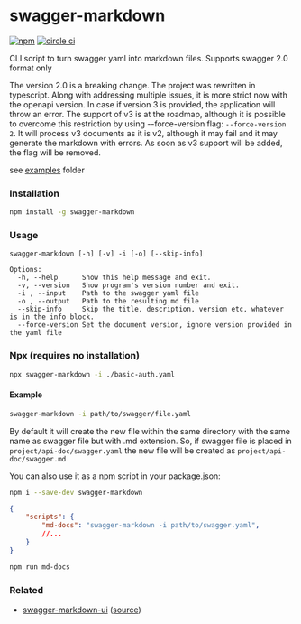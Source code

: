 # swagger-markdown

[![npm][npm-image]][npm-url] [![circle ci][circleci-image]][circleci-url]

CLI script to turn swagger yaml into markdown files.
Supports swagger 2.0 format only

The version 2.0 is a breaking change. The project was rewritten in typescript.
Along with addressing multiple issues, it is more strict now with the openapi version. 
In case if version 3 is provided, the application will throw an error.
The support of v3 is at the roadmap, although it is possible to overcome this restriction by using --force-version flag: `--force-version 2`. It will process v3 documents as it is v2, although it may fail and it may generate the markdown with errors.
As soon as v3 support will be added, the flag will be removed.

see [examples](https://github.com/syroegkin/swagger-markdown/tree/master/examples) folder

### Installation

```bash
npm install -g swagger-markdown
```

### Usage

```
swagger-markdown [-h] [-v] -i [-o] [--skip-info]

Options:
  -h, --help      Show this help message and exit.
  -v, --version   Show program's version number and exit.
  -i , --input    Path to the swagger yaml file
  -o , --output   Path to the resulting md file
  --skip-info     Skip the title, description, version etc, whatever is in the info block.
  --force-version Set the document version, ignore version provided in the yaml file

```

### Npx (requires no installation)

```bash
npx swagger-markdown -i ./basic-auth.yaml
```

#### Example

```bash
swagger-markdown -i path/to/swagger/file.yaml
```

By default it will create the new file within the same directory with the same name as swagger file but with .md extension.
So, if swagger file is placed in `project/api-doc/swagger.yaml` the new file will be created as `project/api-doc/swagger.md`

You can also use it as a npm script in your package.json:

```bash
npm i --save-dev swagger-markdown
```

```json
{
    "scripts": {
        "md-docs": "swagger-markdown -i path/to/swagger.yaml",
        //...
    }
}
```

```bash
npm run md-docs
```

### Related

* [swagger-markdown-ui](https://swagger-markdown-ui.netlify.app/) ([source](https://github.com/shaun-chiang/swagger-markdown-ui))

[npm-url]: https://www.npmjs.com/package/swagger-markdown
[npm-image]: https://img.shields.io/npm/v/swagger-markdown.svg

[circleci-url]: https://circleci.com/gh/syroegkin/swagger-markdown/tree/master
[circleci-image]: https://img.shields.io/circleci/project/syroegkin/swagger-markdown.svg
